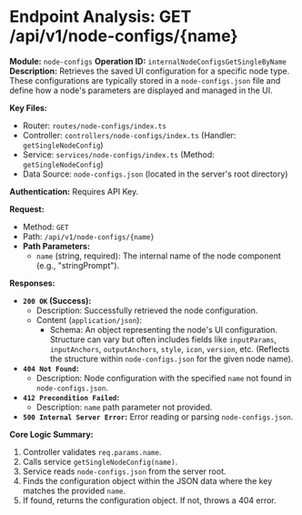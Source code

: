 # Endpoint Analysis: GET /api/v1/node-configs/{name}

**Module:** `node-configs`
**Operation ID:** `internalNodeConfigsGetSingleByName`
**Description:** Retrieves the saved UI configuration for a specific node type. These configurations are typically stored in a `node-configs.json` file and define how a node's parameters are displayed and managed in the UI.

**Key Files:**
*   Router: `routes/node-configs/index.ts`
*   Controller: `controllers/node-configs/index.ts` (Handler: `getSingleNodeConfig`)
*   Service: `services/node-configs/index.ts` (Method: `getSingleNodeConfig`)
*   Data Source: `node-configs.json` (located in the server's root directory)

**Authentication:** Requires API Key.

**Request:**
*   Method: `GET`
*   Path: `/api/v1/node-configs/{name}`
*   **Path Parameters:**
    *   `name` (string, required): The internal name of the node component (e.g., "stringPrompt").

**Responses:**

*   **`200 OK` (Success):**
    *   Description: Successfully retrieved the node configuration.
    *   Content (`application/json`):
        *   Schema: An object representing the node's UI configuration. Structure can vary but often includes fields like `inputParams`, `inputAnchors`, `outputAnchors`, `style`, `icon`, `version`, etc. (Reflects the structure within `node-configs.json` for the given node name).
*   **`404 Not Found`:**
    *   Description: Node configuration with the specified `name` not found in `node-configs.json`.
*   **`412 Precondition Failed`:**
    *   Description: `name` path parameter not provided.
*   **`500 Internal Server Error`:** Error reading or parsing `node-configs.json`.

**Core Logic Summary:**
1. Controller validates `req.params.name`.
2. Calls service `getSingleNodeConfig(name)`.
3. Service reads `node-configs.json` from the server root.
4. Finds the configuration object within the JSON data where the key matches the provided `name`.
5. If found, returns the configuration object. If not, throws a 404 error.
